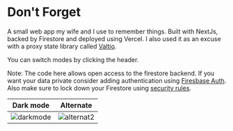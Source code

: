 # Don't Forget 

A small web app my wife and I use to remember things. 
Built with NextJs, backed by Firestore and deployed using Vercel. 
I also used it as an excuse with a proxy state library called [Valtio]( https://github.com/pmndrs/valtio).

You can switch modes by clicking the header.

Note: The code here allows open access to the firestore backend. If you want your data private consider adding authentication using [Firesbase Auth](https://firebase.google.com/docs/auth). Also make sure to lock down your Firestore using [security rules](https://cloud.google.com/firestore/docs/security/rules-structure).

Dark mode            |  Alternate
:-------------------------:|:-------------------------:
![darkmode](https://user-images.githubusercontent.com/9198424/179392845-801881d4-6ae3-4c01-babd-c9349088a030.png)  |  ![alternat2](https://user-images.githubusercontent.com/9198424/179393114-353858e3-215e-4b5a-ad35-9dd1527d8f33.png)


